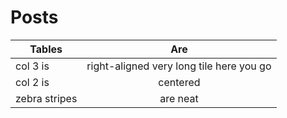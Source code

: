 # Posts

| Tables        | Are           |
| ------------- |:-------------:|
| col 3 is      | right-aligned very long tile here you go|
| col 2 is      | centered      |
| zebra stripes | are neat      |

